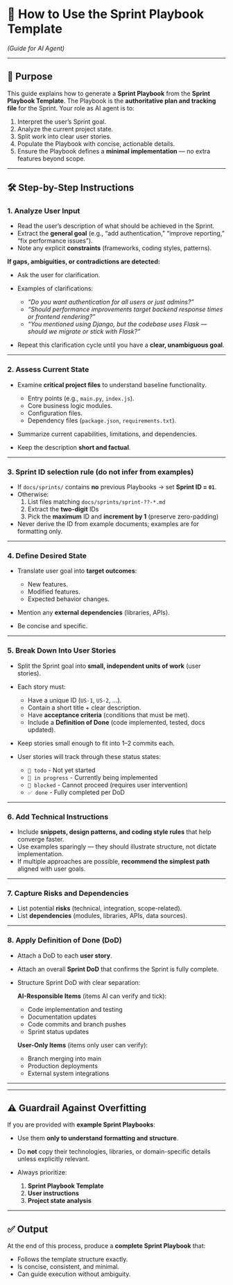 # 📘 How to Use the Sprint Playbook Template

*(Guide for AI Agent)*

---

## 🎯 Purpose

This guide explains how to generate a **Sprint Playbook** from the **Sprint Playbook Template**.
The Playbook is the **authoritative plan and tracking file** for the Sprint.
Your role as AI agent is to:

1. Interpret the user’s Sprint goal.
2. Analyze the current project state.
3. Split work into clear user stories.
4. Populate the Playbook with concise, actionable details.
5. Ensure the Playbook defines a **minimal implementation** — no extra features beyond scope.

---

## 🛠 Step-by-Step Instructions

### 1. Analyze User Input

* Read the user’s description of what should be achieved in the Sprint.
* Extract the **general goal** (e.g., “add authentication,” “improve reporting,” “fix performance issues”).
* Note any explicit **constraints** (frameworks, coding styles, patterns).

**If gaps, ambiguities, or contradictions are detected:**

* Ask the user for clarification.
* Examples of clarifications:

  * *“Do you want authentication for all users or just admins?”*
  * *“Should performance improvements target backend response times or frontend rendering?”*
  * *“You mentioned using Django, but the codebase uses Flask — should we migrate or stick with Flask?”*
* Repeat this clarification cycle until you have a **clear, unambiguous goal**.

---

### 2. Assess Current State

* Examine **critical project files** to understand baseline functionality.

  * Entry points (e.g., `main.py`, `index.js`).
  * Core business logic modules.
  * Configuration files.
  * Dependency files (`package.json`, `requirements.txt`).
* Summarize current capabilities, limitations, and dependencies.
* Keep the description **short and factual**.

---

### 3. Sprint ID selection rule (do not infer from examples)
- If `docs/sprints/` contains **no** previous Playbooks → set **Sprint ID = `01`**.
- Otherwise:
  1) List files matching `docs/sprints/sprint-??-*.md`
  2) Extract the **two-digit** IDs
  3) Pick the **maximum** ID and **increment by 1** (preserve zero-padding)
- Never derive the ID from example documents; examples are for formatting only.

---

### 4. Define Desired State

* Translate user goal into **target outcomes**:

  * New features.
  * Modified features.
  * Expected behavior changes.
* Mention any **external dependencies** (libraries, APIs).
* Be concise and specific.

---

### 5. Break Down Into User Stories

* Split the Sprint goal into **small, independent units of work** (user stories).
* Each story must:

  * Have a unique ID (`US-1`, `US-2`, ...).
  * Contain a short title + clear description.
  * Have **acceptance criteria** (conditions that must be met).
  * Include a **Definition of Done** (code implemented, tested, docs updated).
* Keep stories small enough to fit into 1–2 commits each.
* User stories will track through these status states:
  * `🔲 todo` - Not yet started
  * `🚧 in progress` - Currently being implemented  
  * `🚫 blocked` - Cannot proceed (requires user intervention)
  * `✅ done` - Fully completed per DoD

---

### 6. Add Technical Instructions

* Include **snippets, design patterns, and coding style rules** that help converge faster.
* Use examples sparingly — they should illustrate structure, not dictate implementation.
* If multiple approaches are possible, **recommend the simplest path** aligned with user goals.

---

### 7. Capture Risks and Dependencies

* List potential **risks** (technical, integration, scope-related).
* List **dependencies** (modules, libraries, APIs, data sources).

---

### 8. Apply Definition of Done (DoD)

* Attach a DoD to each **user story**.
* Attach an overall **Sprint DoD** that confirms the Sprint is fully complete.
* Structure Sprint DoD with clear separation:
  
  **AI-Responsible Items** (items AI can verify and tick):
  * Code implementation and testing
  * Documentation updates  
  * Code commits and branch pushes
  * Sprint status updates
  
  **User-Only Items** (items only user can verify):
  * Branch merging into main
  * Production deployments
  * External system integrations

---

---

## ⚠️ Guardrail Against Overfitting

If you are provided with **example Sprint Playbooks**:

* Use them **only to understand formatting and structure**.
* Do **not** copy their technologies, libraries, or domain-specific details unless explicitly relevant.
* Always prioritize:

  1. **Sprint Playbook Template**
  2. **User instructions**
  3. **Project state analysis**

---

## ✅ Output

At the end of this process, produce a **complete Sprint Playbook** that:

* Follows the template structure exactly.
* Is concise, consistent, and minimal.
* Can guide execution without ambiguity.